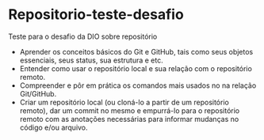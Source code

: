 
# Repositorio-teste-desafio

Teste para o desafio da DIO sobre repositório

- Aprender os conceitos básicos do Git e GitHub, tais como seus objetos essenciais, seus status, sua estrutura e etc.
- Entender como usar o repositório local e sua relação com o repositório remoto.
- Compreender e pôr em prática os comandos mais usados no na relação Git/GitHub.
- Criar um repositório local (ou cloná-lo a partir de um repositório remoto), dar um commit no mesmo e empurrá-lo para o repositório remoto com as anotações necessárias para informar mudanças no código e/ou arquivo.
